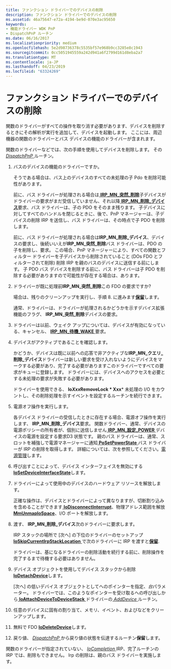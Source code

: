 ```yaml
---
title: ファンクション ドライバーでのデバイスの削除
description: ファンクション ドライバーでのデバイスの削除
ms.assetid: 46a75647-e72a-4194-be9d-070e3ac95650
keywords:
- 機能ドライバー WDK PnP
- DispatchPnP ルーチン
ms.date: 06/16/2017
ms.localizationpriority: medium
ms.openlocfilehash: 5e2d98736378c5535bf57e968b9cc3285e8c1943
ms.sourcegitcommit: 0cc5051945559a242d941a6f2799d161d8eba2a7
ms.translationtype: MT
ms.contentlocale: ja-JP
ms.lasthandoff: 04/23/2019
ms.locfileid: "63324269"
---
```

# <a name="removing-a-device-in-a-function-driver"></a>ファンクション ドライバーでのデバイスの削除





関数のドライバーがすべての操作を取り消す必要があります、デバイスを削除するときにその解析が実行を追加して、デバイスを起動します。 ここには、周辺機器の関数のドライバーとバス デバイスの機能のドライバーが含まれます。

関数のドライバーなどでは、次の手順を使用してデバイスを削除します。 その[ *DispatchPnP* ](https://docs.microsoft.com/windows-hardware/drivers/ddi/content/wdm/nc-wdm-driver_dispatch)ルーチン。

1. バスのデバイスの機能のドライバーですか。

   そうである場合は、バス上のデバイスのすべての未処理の子 Pdo を削除可能性があります。

   前に、バス ドライバーが処理される場合は[ **IRP\_MN\_突然\_削除**](https://msdn.microsoft.com/library/windows/hardware/ff551760)子デバイスがドライバーの要求がまだ受信していません、それ以降[ **IRP\_MN\_削除\_デバイス**](https://msdn.microsoft.com/library/windows/hardware/ff551738)要求、バス ドライバーは、子の PDO をそのまま残ります。 子デバイスに対してすべてのハンドルを閉じるときに、後で、PnP マネージャーは、子デバイスの削除 IRP を送信し、バス ドライバーは、その時点で子 PDO を削除します。

   前に、バス ドライバーが処理される場合は**IRP\_MN\_削除\_デバイス**、デバイスの要求し、後続いいえが**IRP\_MN\_突然\_削除**バス ドライバーは、PDO の子を削除し、要求。 この場合、PnP マネージャーにより、すべての関数とフィルター ドライバーを子デバイスから削除されていること (DOs FDO とフィルターされて削除) 削除 IRP を親のバスのデバイスに送信する前にします。 子 PDO バス デバイスを削除する前に、バス ドライバーは子 PDO を削除する必要がありますので可能性が存在する場合は、あります。

2. ドライバーが既に処理前**IRP\_MN\_突然\_削除**この FDO の要求ですか?

   場合は、残りのクリーンアップを実行し、手順 8. に進みます[**保留**](https://msdn.microsoft.com/library/windows/hardware/ff548336)します。

   通常、ドライバーは、ドライバーが処理されるかどうかを示すデバイス拡張機能のフラグ、 **IRP\_MN\_突然\_削除**デバイスの要求。

3. ドライバーは以前、ウェイク アップについては、デバイスが有効になっている、キャンセル、 [ **IRP\_MN\_待機\_WAKE** ](https://msdn.microsoft.com/library/windows/hardware/ff551766)要求。

4. デバイスがアクティブであることを確認します。

   かどうか、デバイスは既に以前への応答で非アクティブな**IRP\_MN\_クエリ\_削除\_デバイス**ドライバーは新しい要求を受け入れないようにデバイスをマークする必要があり、完了する必要がありますこのドライバーですべての要求がキューに登録します。 ドライバーには、デバイスへのアクセスを必要とする未処理の要求が失敗する必要があります。

   ドライバーを使用できる、 **Io*Xxx*RemoveLock * Xxx*** 未処理の I/O をカウントし、その削除処理を示すイベントを設定するルーチンを続行できます。

5. 電源オフ操作を実行します。

   各デバイス ドライバーの受信したときに存在する場合、電源オフ操作を実行します、 **IRP\_MN\_削除\_デバイス**要求。 関数ドライバー、通常、デバイスの電源ポリシーの所有者が、個別に送信しません[ **IRP\_MN\_設定\_POWER** ](https://msdn.microsoft.com/library/windows/hardware/ff551744)デバイスの電源を設定する要求D3 状態です。 親のバス ドライバーは、通常、スロットを補強しで電源マネージャーに通知[ **PoSetPowerState** ](https://msdn.microsoft.com/library/windows/hardware/ff559765)バス ドライバーが IRP の削除を取得します。 詳細については、次を参照してください。[電源管理](implementing-power-management.md)します。

6. 呼び出すことによって、デバイス インターフェイスを無効にする[ **IoSetDeviceInterfaceState**](https://msdn.microsoft.com/library/windows/hardware/ff549700)します。

7. ドライバーによって使用中のデバイスのハードウェア リソースを解放します。

   正確な操作は、デバイスとドライバーによって異なりますが、切断割り込みを含めることができます[ **IoDisconnectInterrupt**](https://msdn.microsoft.com/library/windows/hardware/ff549089)、物理アドレス範囲を解放[ **MmUnmapIoSpace**](https://msdn.microsoft.com/library/windows/hardware/ff556387)、I/O ポートを解放します。

8. 渡す、 **IRP\_MN\_削除\_デバイス**次のドライバーに要求します。

   IRP スタックの場所で [次へ] の下位のドライバーのセットアップ[ **IoSkipCurrentIrpStackLocation** ](https://msdn.microsoft.com/library/windows/hardware/ff550355)で次のドライバーに IRP を渡すと[**保留**](https://msdn.microsoft.com/library/windows/hardware/ff548336).

   ドライバーは、基になるドライバーの削除活動を続行する前に、削除操作を完了するまで待機する必要はありません。

9. デバイス オブジェクトを使用してデバイス スタックから削除[ **IoDetachDevice**](https://msdn.microsoft.com/library/windows/hardware/ff549087)します。

   [次へ] の低いデバイス オブジェクトとしてへのポインターを指定、*台*パラメーター。 ドライバーでは、このようなポインターを受け取るへの呼び出しから[ **IoAttachDeviceToDeviceStack** ](https://msdn.microsoft.com/library/windows/hardware/ff548300)ドライバーの[ *AddDevice* ](https://msdn.microsoft.com/library/windows/hardware/ff540521)ルーチン。

10. 任意のデバイスに固有の割り当て、メモリ、イベント、およびなどをクリーンアップします。

11. 無料で FDO [ **IoDeleteDevice**](https://msdn.microsoft.com/library/windows/hardware/ff549083)します。

12. 戻り値、 [ *DispatchPnP* ](https://docs.microsoft.com/windows-hardware/drivers/ddi/content/wdm/nc-wdm-driver_dispatch)から戻り値の状態を伝達するルーチン**保留**します。

関数のドライバーが指定されていない、 [ *IoCompletion* ](https://msdn.microsoft.com/library/windows/hardware/ff548354) IRP、完了ルーチンの IRP では、削除もできません。 Irp の削除は、親のバス ドライバーを実施します。

 

 




